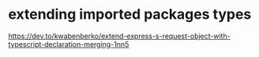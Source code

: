 # extending imported packages types

https://dev.to/kwabenberko/extend-express-s-request-object-with-typescript-declaration-merging-1nn5
